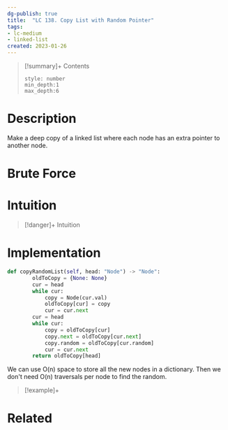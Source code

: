 ```yaml
---
dg-publish: true
title:  "LC 138. Copy List with Random Pointer"
tags:
- lc-medium
- linked-list
created: 2023-01-26
---
```


>[!summary]+ Contents
>```toc
>style: number
>min_depth:1
>max_depth:6
>```

# Description
Make a deep copy of a linked list where each node has an extra pointer to another node.
# Brute Force
# Intuition

>[!danger]+ Intuition

# Implementation
```python
def copyRandomList(self, head: "Node") -> "Node":
        oldToCopy = {None: None}
        cur = head
        while cur:
            copy = Node(cur.val)
            oldToCopy[cur] = copy
            cur = cur.next
        cur = head
        while cur:
            copy = oldToCopy[cur]
            copy.next = oldToCopy[cur.next]
            copy.random = oldToCopy[cur.random]
            cur = cur.next
        return oldToCopy[head]
```

We can use O(n) space to store all the new nodes in a dictionary. Then we don't need O(n) traversals per node to find the random.

>[!example]+ 


# Related
